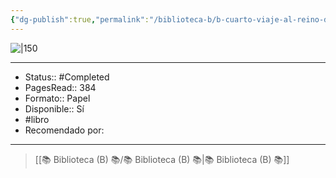```yaml
---
{"dg-publish":true,"permalink":"/biblioteca-b/b-cuarto-viaje-al-reino-de-la-fantasia/"}
---
```



![|150](http://books.google.com/books/content?id=a38gQwAACAAJ&printsec=frontcover&img=1&zoom=1&source=gbs_api)

---

- Status:: #Completed 
- PagesRead:: 384
- Formato:: Papel 
- Disponible:: Sí 
- #libro
- Recomendado por: 

---

> [[📚 Biblioteca (B) 📚/📚 Biblioteca (B) 📚\|📚 Biblioteca (B) 📚]]